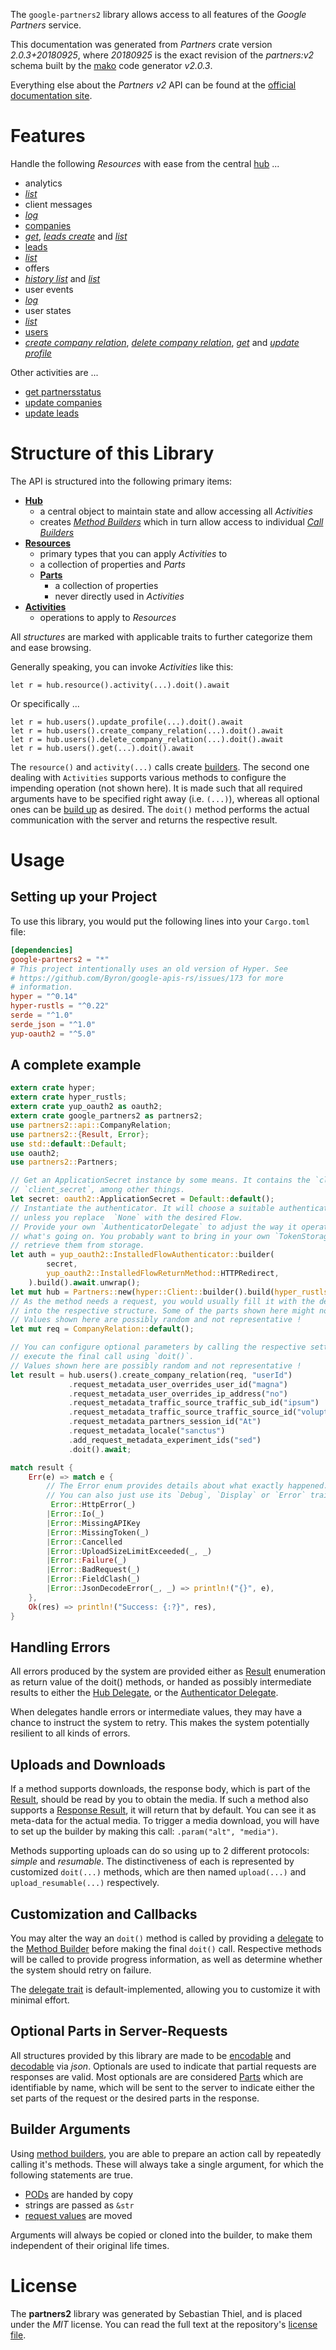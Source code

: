 <!---
DO NOT EDIT !
This file was generated automatically from 'src/mako/api/README.md.mako'
DO NOT EDIT !
-->
The `google-partners2` library allows access to all features of the *Google Partners* service.

This documentation was generated from *Partners* crate version *2.0.3+20180925*, where *20180925* is the exact revision of the *partners:v2* schema built by the [mako](http://www.makotemplates.org/) code generator *v2.0.3*.

Everything else about the *Partners* *v2* API can be found at the
[official documentation site](https://developers.google.com/partners/).
# Features

Handle the following *Resources* with ease from the central [hub](https://docs.rs/google-partners2/2.0.3+20180925/google_partners2/Partners) ... 

* analytics
 * [*list*](https://docs.rs/google-partners2/2.0.3+20180925/google_partners2/api::AnalyticListCall)
* client messages
 * [*log*](https://docs.rs/google-partners2/2.0.3+20180925/google_partners2/api::ClientMessageLogCall)
* [companies](https://docs.rs/google-partners2/2.0.3+20180925/google_partners2/api::Company)
 * [*get*](https://docs.rs/google-partners2/2.0.3+20180925/google_partners2/api::CompanyGetCall), [*leads create*](https://docs.rs/google-partners2/2.0.3+20180925/google_partners2/api::CompanyLeadCreateCall) and [*list*](https://docs.rs/google-partners2/2.0.3+20180925/google_partners2/api::CompanyListCall)
* [leads](https://docs.rs/google-partners2/2.0.3+20180925/google_partners2/api::Lead)
 * [*list*](https://docs.rs/google-partners2/2.0.3+20180925/google_partners2/api::LeadListCall)
* offers
 * [*history list*](https://docs.rs/google-partners2/2.0.3+20180925/google_partners2/api::OfferHistoryListCall) and [*list*](https://docs.rs/google-partners2/2.0.3+20180925/google_partners2/api::OfferListCall)
* user events
 * [*log*](https://docs.rs/google-partners2/2.0.3+20180925/google_partners2/api::UserEventLogCall)
* user states
 * [*list*](https://docs.rs/google-partners2/2.0.3+20180925/google_partners2/api::UserStateListCall)
* [users](https://docs.rs/google-partners2/2.0.3+20180925/google_partners2/api::User)
 * [*create company relation*](https://docs.rs/google-partners2/2.0.3+20180925/google_partners2/api::UserCreateCompanyRelationCall), [*delete company relation*](https://docs.rs/google-partners2/2.0.3+20180925/google_partners2/api::UserDeleteCompanyRelationCall), [*get*](https://docs.rs/google-partners2/2.0.3+20180925/google_partners2/api::UserGetCall) and [*update profile*](https://docs.rs/google-partners2/2.0.3+20180925/google_partners2/api::UserUpdateProfileCall)

Other activities are ...

* [get partnersstatus](https://docs.rs/google-partners2/2.0.3+20180925/google_partners2/api::MethodGetPartnersstatuCall)
* [update companies](https://docs.rs/google-partners2/2.0.3+20180925/google_partners2/api::MethodUpdateCompanyCall)
* [update leads](https://docs.rs/google-partners2/2.0.3+20180925/google_partners2/api::MethodUpdateLeadCall)



# Structure of this Library

The API is structured into the following primary items:

* **[Hub](https://docs.rs/google-partners2/2.0.3+20180925/google_partners2/Partners)**
    * a central object to maintain state and allow accessing all *Activities*
    * creates [*Method Builders*](https://docs.rs/google-partners2/2.0.3+20180925/google_partners2/client::MethodsBuilder) which in turn
      allow access to individual [*Call Builders*](https://docs.rs/google-partners2/2.0.3+20180925/google_partners2/client::CallBuilder)
* **[Resources](https://docs.rs/google-partners2/2.0.3+20180925/google_partners2/client::Resource)**
    * primary types that you can apply *Activities* to
    * a collection of properties and *Parts*
    * **[Parts](https://docs.rs/google-partners2/2.0.3+20180925/google_partners2/client::Part)**
        * a collection of properties
        * never directly used in *Activities*
* **[Activities](https://docs.rs/google-partners2/2.0.3+20180925/google_partners2/client::CallBuilder)**
    * operations to apply to *Resources*

All *structures* are marked with applicable traits to further categorize them and ease browsing.

Generally speaking, you can invoke *Activities* like this:

```Rust,ignore
let r = hub.resource().activity(...).doit().await
```

Or specifically ...

```ignore
let r = hub.users().update_profile(...).doit().await
let r = hub.users().create_company_relation(...).doit().await
let r = hub.users().delete_company_relation(...).doit().await
let r = hub.users().get(...).doit().await
```

The `resource()` and `activity(...)` calls create [builders][builder-pattern]. The second one dealing with `Activities` 
supports various methods to configure the impending operation (not shown here). It is made such that all required arguments have to be 
specified right away (i.e. `(...)`), whereas all optional ones can be [build up][builder-pattern] as desired.
The `doit()` method performs the actual communication with the server and returns the respective result.

# Usage

## Setting up your Project

To use this library, you would put the following lines into your `Cargo.toml` file:

```toml
[dependencies]
google-partners2 = "*"
# This project intentionally uses an old version of Hyper. See
# https://github.com/Byron/google-apis-rs/issues/173 for more
# information.
hyper = "^0.14"
hyper-rustls = "^0.22"
serde = "^1.0"
serde_json = "^1.0"
yup-oauth2 = "^5.0"
```

## A complete example

```Rust
extern crate hyper;
extern crate hyper_rustls;
extern crate yup_oauth2 as oauth2;
extern crate google_partners2 as partners2;
use partners2::api::CompanyRelation;
use partners2::{Result, Error};
use std::default::Default;
use oauth2;
use partners2::Partners;

// Get an ApplicationSecret instance by some means. It contains the `client_id` and 
// `client_secret`, among other things.
let secret: oauth2::ApplicationSecret = Default::default();
// Instantiate the authenticator. It will choose a suitable authentication flow for you, 
// unless you replace  `None` with the desired Flow.
// Provide your own `AuthenticatorDelegate` to adjust the way it operates and get feedback about 
// what's going on. You probably want to bring in your own `TokenStorage` to persist tokens and
// retrieve them from storage.
let auth = yup_oauth2::InstalledFlowAuthenticator::builder(
        secret,
        yup_oauth2::InstalledFlowReturnMethod::HTTPRedirect,
    ).build().await.unwrap();
let mut hub = Partners::new(hyper::Client::builder().build(hyper_rustls::HttpsConnector::with_native_roots()), auth);
// As the method needs a request, you would usually fill it with the desired information
// into the respective structure. Some of the parts shown here might not be applicable !
// Values shown here are possibly random and not representative !
let mut req = CompanyRelation::default();

// You can configure optional parameters by calling the respective setters at will, and
// execute the final call using `doit()`.
// Values shown here are possibly random and not representative !
let result = hub.users().create_company_relation(req, "userId")
             .request_metadata_user_overrides_user_id("magna")
             .request_metadata_user_overrides_ip_address("no")
             .request_metadata_traffic_source_traffic_sub_id("ipsum")
             .request_metadata_traffic_source_traffic_source_id("voluptua.")
             .request_metadata_partners_session_id("At")
             .request_metadata_locale("sanctus")
             .add_request_metadata_experiment_ids("sed")
             .doit().await;

match result {
    Err(e) => match e {
        // The Error enum provides details about what exactly happened.
        // You can also just use its `Debug`, `Display` or `Error` traits
         Error::HttpError(_)
        |Error::Io(_)
        |Error::MissingAPIKey
        |Error::MissingToken(_)
        |Error::Cancelled
        |Error::UploadSizeLimitExceeded(_, _)
        |Error::Failure(_)
        |Error::BadRequest(_)
        |Error::FieldClash(_)
        |Error::JsonDecodeError(_, _) => println!("{}", e),
    },
    Ok(res) => println!("Success: {:?}", res),
}

```
## Handling Errors

All errors produced by the system are provided either as [Result](https://docs.rs/google-partners2/2.0.3+20180925/google_partners2/client::Result) enumeration as return value of
the doit() methods, or handed as possibly intermediate results to either the 
[Hub Delegate](https://docs.rs/google-partners2/2.0.3+20180925/google_partners2/client::Delegate), or the [Authenticator Delegate](https://docs.rs/yup-oauth2/*/yup_oauth2/trait.AuthenticatorDelegate.html).

When delegates handle errors or intermediate values, they may have a chance to instruct the system to retry. This 
makes the system potentially resilient to all kinds of errors.

## Uploads and Downloads
If a method supports downloads, the response body, which is part of the [Result](https://docs.rs/google-partners2/2.0.3+20180925/google_partners2/client::Result), should be
read by you to obtain the media.
If such a method also supports a [Response Result](https://docs.rs/google-partners2/2.0.3+20180925/google_partners2/client::ResponseResult), it will return that by default.
You can see it as meta-data for the actual media. To trigger a media download, you will have to set up the builder by making
this call: `.param("alt", "media")`.

Methods supporting uploads can do so using up to 2 different protocols: 
*simple* and *resumable*. The distinctiveness of each is represented by customized 
`doit(...)` methods, which are then named `upload(...)` and `upload_resumable(...)` respectively.

## Customization and Callbacks

You may alter the way an `doit()` method is called by providing a [delegate](https://docs.rs/google-partners2/2.0.3+20180925/google_partners2/client::Delegate) to the 
[Method Builder](https://docs.rs/google-partners2/2.0.3+20180925/google_partners2/client::CallBuilder) before making the final `doit()` call. 
Respective methods will be called to provide progress information, as well as determine whether the system should 
retry on failure.

The [delegate trait](https://docs.rs/google-partners2/2.0.3+20180925/google_partners2/client::Delegate) is default-implemented, allowing you to customize it with minimal effort.

## Optional Parts in Server-Requests

All structures provided by this library are made to be [encodable](https://docs.rs/google-partners2/2.0.3+20180925/google_partners2/client::RequestValue) and 
[decodable](https://docs.rs/google-partners2/2.0.3+20180925/google_partners2/client::ResponseResult) via *json*. Optionals are used to indicate that partial requests are responses 
are valid.
Most optionals are are considered [Parts](https://docs.rs/google-partners2/2.0.3+20180925/google_partners2/client::Part) which are identifiable by name, which will be sent to 
the server to indicate either the set parts of the request or the desired parts in the response.

## Builder Arguments

Using [method builders](https://docs.rs/google-partners2/2.0.3+20180925/google_partners2/client::CallBuilder), you are able to prepare an action call by repeatedly calling it's methods.
These will always take a single argument, for which the following statements are true.

* [PODs][wiki-pod] are handed by copy
* strings are passed as `&str`
* [request values](https://docs.rs/google-partners2/2.0.3+20180925/google_partners2/client::RequestValue) are moved

Arguments will always be copied or cloned into the builder, to make them independent of their original life times.

[wiki-pod]: http://en.wikipedia.org/wiki/Plain_old_data_structure
[builder-pattern]: http://en.wikipedia.org/wiki/Builder_pattern
[google-go-api]: https://github.com/google/google-api-go-client

# License
The **partners2** library was generated by Sebastian Thiel, and is placed 
under the *MIT* license.
You can read the full text at the repository's [license file][repo-license].

[repo-license]: https://github.com/Byron/google-apis-rsblob/main/LICENSE.md
